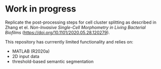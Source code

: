 # Work in progress

Replicate the post-processing steps for cell cluster splitting as described in
Zhang et el. *Non-Invasive Single-Cell Morphometry in Living Bacterial Biofilms* (https://doi.org/10.1101/2020.05.28.120279).

This repository has currrently limited functionality and relies on:
- MATLAB (R2020a)
- 2D input data
- threshold-based semantic segmentation
